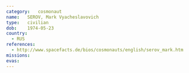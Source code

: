 ```yaml
---
category:	cosmonaut
name:	SEROV, Mark Vyacheslavovich
type:	civilian
dob:	1974-05-23
country:
  - RUS
references:
  - http://www.spacefacts.de/bios/cosmonauts/english/serov_mark.htm
missions:
evas:
---
```

